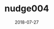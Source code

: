 ---
title: nudge004
articlename: Effect of an Automated Patient Dashboard Using Active Choice and Peer Comparison Performance Feedback to Physicians on Statin Prescribing
date: 2018-07-27
authors: Mitesh S. Patel, MD, MBA, MS; Gregory W. Kurtzman, BA; Sneha Kannan, MD; Dylan S. Small, PhD; Alexander Morris, BS; Steve Honeywell Jr, BS; Damien Leri, MSEd, MPH; Charles A. L. Rareshide, MS; Susan C. Day, MD, MPH; Kevin B. Mahoney, MBA; Kevin G. Volpp, MD, PhD; David A. Asch, MD, MBA
source: 'https://jamanetwork.com/journals/jamanetworkopen/fullarticle/2688535'
journal: JAMA Open
topic: Nudges
spotlight: true
---